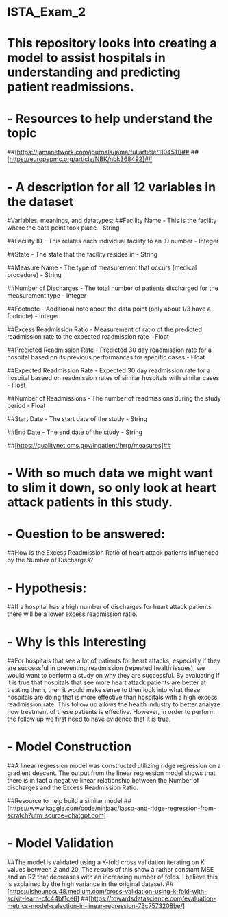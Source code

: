 # ISTA_Exam_2
# This repository looks into creating a model to assist hospitals in understanding and predicting patient readmissions.


# - Resources to help understand the topic
##[https://jamanetwork.com/journals/jama/fullarticle/1104511]##
##[https://europepmc.org/article/NBK/nbk368492]##


# - A description for all 12 variables in the dataset
#Variables, meanings, and datatypes:
##Facility Name - This is the facility where the data point took place - String

##Facility ID - This relates each individual facility to an ID number - Integer

##State - The state that the facility resides in - String

##Measure Name - The type of measurement that occurs (medical procedure) - String

##Number of Discharges - The total number of patients discharged for the measurement type - Integer

##Footnote - Additional note about the data point (only about 1/3 have a footnote) - Integer

##Excess Readmission Ratio - Measurement of ratio of the predicted readmission rate to the expected readmission rate - Float

##Predicted Readmission Rate - Predicted 30 day readmission rate for a hospital based on its previous performances for specific cases - Float

##Expected Readmission Rate - Expected 30 day readmission rate for a hospital baseed on readmission rates of similar hospitals with similar cases - Float

##Number of Readmissions - The number of readmissions during the study period - Float

##Start Date - The start date of the study - String

##End Date - The end date of the study - String

##[https://qualitynet.cms.gov/inpatient/hrrp/measures]##


# - With so much data we might want to slim it down, so only look at heart attack patients in this study.


# - Question to be answered:
##How is the Excess Readmission Ratio of heart attack patients influenced by the Number of Discharges?

# - Hypothesis:
##If a hospital has a high number of discharges for heart attack patients there will be a lower excess readmission ratio.


# - Why is this Interesting
##For hospitals that see a lot of patients for heart attacks, especially if they are successful in preventing readmission (repeated health issues), we would want to perform a study on why they are successful. By evaluating if it is true that hospitals that see more heart attack patients are better at treating them, then it would make sense to then look into what these hospitals are doing that is more effective than hospitals with a high excess readmission rate. This follow up allows the health industry to better analyze how treatment of these patients is effective. However, in order to perform the follow up we first need to have evidence that it is true.


# - Model Construction
##A linear regression model was constructed utilizing ridge regression on a gradient descent. The output from the linear regression model shows that there is in fact a negative linear relationship between the Number of discharges and the Excess Readmission Ratio.

##Resource to help build a similar model
##[https://www.kaggle.com/code/ninjaac/lasso-and-ridge-regression-from-scratch?utm_source=chatgpt.com]


# - Model Validation
##The model is validated using a K-fold cross validation iterating on K values between 2 and 20. The results of this show a rather constant MSE and an R2 that decreases with an increasing number of folds. I believe this is explained by the high variance in the original dataset.
##[https://isheunesu48.medium.com/cross-validation-using-k-fold-with-scikit-learn-cfc44bf1ce6]
##[https://towardsdatascience.com/evaluation-metrics-model-selection-in-linear-regression-73c7573208be/]
